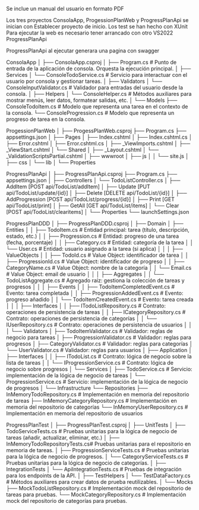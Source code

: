 Se inclue un manual del usuario en formato PDF

Los tres proyectos ConsolaApp, ProgessionPlanWeb y ProgressPlanApi se inician con Establecer proyecto de inicio.
Los test se han hecho con XUnit
Para ejecutar la web es necesario tener arrancado con otro VS2022 ProgressPlanApi

ProgressPlanApi al ejecutar generara una pagina con swagger

ConsolaApp
│
├── ConsolaApp.csproj
│
├── Program.cs                    # Punto de entrada de la aplicación de consola. Orquesta la ejecución principal.
│
├── Services
│   └── ConsoleTodoService.cs     # Servicio para interactuar con el usuario por consola y gestionar tareas.
│
├── Validators
│   └── ConsoleInputValidator.cs  # Validador para entradas del usuario desde la consola.
│
├── Helpers
│   └── ConsoleHelper.cs          # Métodos auxiliares para mostrar menús, leer datos, formatear salidas, etc.
│
└── Models
    ├── ConsoleTodoItem.cs        # Modelo que representa una tarea en el contexto de la consola.
    └── ConsoleProgression.cs     # Modelo que representa un progreso de tarea en la consola.

ProgessionPlanWeb
│
├── ProgessPlanWeb.csproj
├── Program.cs
├── appsettings.json
│
├── Pages
│   ├── Index.cshtml
│   ├── Index.cshtml.cs
│   ├── Error.cshtml
│   ├── Error.cshtml.cs
│   ├── _ViewImports.cshtml
│   ├── _ViewStart.cshtml
│   └── Shared
│       ├── _Layout.cshtml
│       └── _ValidationScriptsPartial.cshtml
│
├── wwwroot
│   ├── js
│   │   └── site.js
│   ├── css
│   └── lib
│
└── Properties

ProgressPlanApi
│
├── ProgressPlanApi.csproj
├── Program.cs
├── appsettings.json
│
├── Controllers
│   └── TodoListController.cs
│       ├── AddItem              [POST   api/TodoList/addItem]
│       ├── Update               [PUT    api/TodoList/update/{id}]
│       ├── Delete               [DELETE api/TodoList/{id}]
│       ├── AddProgression       [POST   api/TodoList/progress/{id}]
│       ├── Print                [GET    api/TodoList/print]
│       ├── GetAll               [GET    api/TodoList/items]
│       └── Clear                [POST   api/TodoList/clearitems]
│
└── Properties
    └── launchSettings.json
	
ProgressPlanDDD
│
├── ProgressPlanDDD.csproj
│
├── Domain
│   ├── Entities
│   │   ├── TodoItem.cs                # Entidad principal: tarea (título, descripción, estado, etc.)
│   │   ├── Progression.cs             # Entidad: progreso de una tarea (fecha, porcentaje)
│   │   ├── Category.cs                # Entidad: categoría de la tarea
│   │   └── User.cs                    # Entidad: usuario asignado a la tarea (si aplica)
│   │
│   ├── ValueObjects
│   │   ├── TodoId.cs                  # Value Object: identificador de tarea
│   │   ├── ProgressionId.cs           # Value Object: identificador de progreso
│   │   ├── CategoryName.cs            # Value Object: nombre de la categoría
│   │   └── Email.cs                   # Value Object: email de usuario
│   │
│   ├── Aggregates
│   │   └── TodoListAggregate.cs       # Agregado raíz: gestiona la colección de tareas y progresos
│   │
│   ├── Events
│   │   ├── TodoItemCompletedEvent.cs  # Evento: tarea completada
│   │   ├── ProgressionAddedEvent.cs   # Evento: progreso añadido
│   │   └── TodoItemCreatedEvent.cs    # Evento: tarea creada
│   │
│   ├── Interfaces
│   │   ├── ITodoListRepository.cs     # Contrato: operaciones de persistencia de tareas
│   │   ├── ICategoryRepository.cs     # Contrato: operaciones de persistencia de categorías
│   │   └── IUserRepository.cs         # Contrato: operaciones de persistencia de usuarios
│   │
│   └── Validators
│       ├── TodoItemValidator.cs       # Validador: reglas de negocio para tareas
│       ├── ProgressionValidator.cs    # Validador: reglas para progresos
│       ├── CategoryValidator.cs       # Validador: reglas para categorías
│       └── UserValidator.cs           # Validador: reglas para usuarios
│
├── Application
│   ├── Interfaces
│   │   ├── ITodoList.cs               # Contrato: lógica de negocio sobre la lista de tareas
│   │   └── IProgressionService.cs     # Contrato: lógica de negocio sobre progresos
│   └── Services
│       ├── TodoService.cs             # Servicio: implementación de la lógica de negocio de tareas
│       └── ProgressionService.cs      # Servicio: implementación de la lógica de negocio de progresos
│
└── Infrastructure
    └── Repositories
        ├── InMemoryTodoRepository.cs  # Implementación en memoria del repositorio de tareas
        ├── InMemoryCategoryRepository.cs # Implementación en memoria del repositorio de categorías
        └── InMemoryUserRepository.cs  # Implementación en memoria del repositorio de usuarios
		
ProgressPlanTest
│
├── ProgressPlanTest.csproj
│
├── UnitTests
│   ├── TodoServiceTests.cs           # Pruebas unitarias para la lógica de negocio de tareas (añadir, actualizar, eliminar, etc.)
│   ├── InMemoryTodoRepositoryTests.cs# Pruebas unitarias para el repositorio en memoria de tareas.
│   ├── ProgressionServiceTests.cs    # Pruebas unitarias para la lógica de negocio de progresos.
│   └── CategoryServiceTests.cs       # Pruebas unitarias para la lógica de negocio de categorías.
│
├── IntegrationTests
│   └── ApiIntegrationTests.cs        # Pruebas de integración para los endpoints de la API.
│
├── TestHelpers
│   └── TestDataFactory.cs            # Métodos auxiliares para crear datos de prueba reutilizables.
│
└── Mocks
    ├── MockTodoListRepository.cs     # Implementación mock del repositorio de tareas para pruebas.
    └── MockCategoryRepository.cs     # Implementación mock del repositorio de categorías para pruebas.